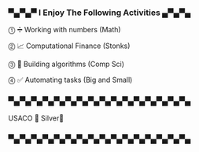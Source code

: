 ### ▀▄▀▄▀ I Enjoy The Following Activities ▄▀▄▀▄

⓵ ➗ Working with numbers (Math)<br />

⓶ 📈 Computational Finance (Stonks)<br />

⓷ 🤔 Building algorithms (Comp Sci)<br />

⓸ ✅ Automating tasks (Big and Small)<br />
### ▀▄▀▄▀▄▀▄▀▄▀▄▀▄▀▄▀▄▀▄▀▄▀▄▀▄▀▄▀▄▀▄
USACO 🥈 Silver🥈
### ▀▄▀▄▀▄▀▄▀▄▀▄▀▄▀▄▀▄▀▄▀▄▀▄▀▄▀▄▀▄▀▄
